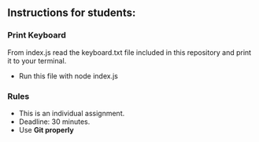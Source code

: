 ## Instructions for students:

### Print Keyboard

From index.js read the keyboard.txt file included in this repository and print it to your terminal.

-   Run this file with node index.js

### Rules

-   This is an individual assignment.
-   Deadline: 30 minutes.
-   Use **Git properly**
